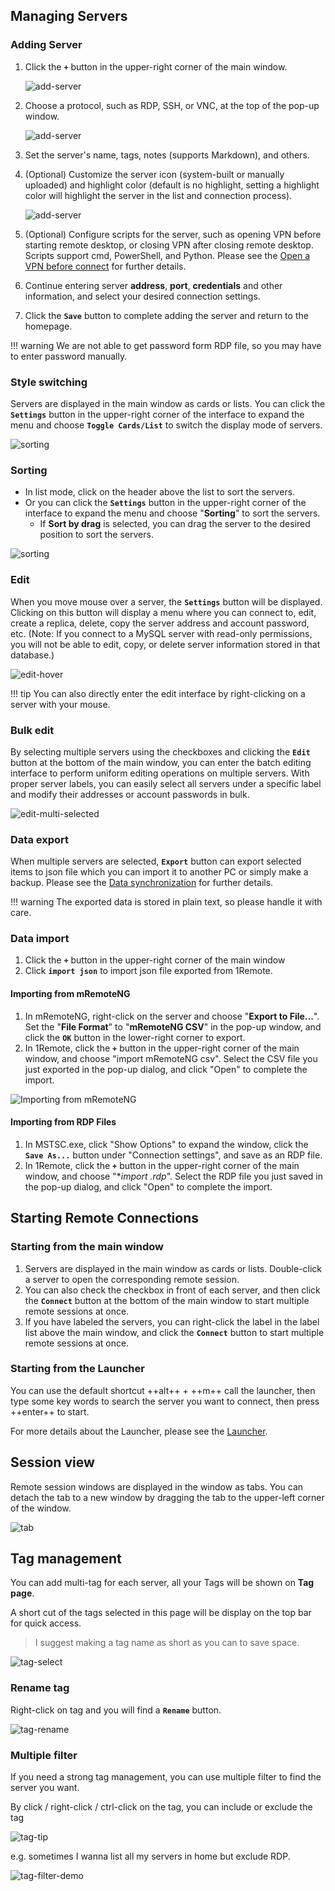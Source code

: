## Managing Servers

### Adding Server

1. Click the **`+`** button in the upper-right corner of the main window.

    ![add-server](./img/add-server1.jpg)

2. Choose a protocol, such as RDP, SSH, or VNC, at the top of the pop-up window.

    ![add-server](./img/add-server2.jpg)

3. Set the server's name, tags, notes (supports Markdown), and others.
4. (Optional) Customize the server icon (system-built or manually uploaded) and highlight color (default is no highlight, setting a highlight color will highlight the server in the list and connection process).

    ![add-server](./img/add-server4.jpg)

5. (Optional) Configure scripts for the server, such as opening VPN before starting remote desktop, or closing VPN after closing remote desktop. Scripts support cmd, PowerShell, and Python. Please see the [Open a VPN before connect](usage/misc/open-a-vpn-before-connect.md) for further details.

6. Continue entering server **address**, **port**, **credentials** and other information, and select your desired connection settings.
7. Click the **`Save`** button to complete adding the server and return to the homepage.

!!! warning
    We are not able to get password form RDP file, so you may have to enter password manually.

### Style switching

Servers are displayed in the main window as cards or lists. You can click the **`Settings`** button in the upper-right corner of the interface to expand the menu and choose **`Toggle Cards/List`** to switch the display mode of servers.

![sorting](./img/toggle-list-card.jpg)

### Sorting

- In list mode, click on the header above the list to sort the servers.
- Or you can click the **`Settings`** button in the upper-right corner of the interface to expand the menu and choose "**Sorting**" to sort the servers.
  - If **Sort by drag** is selected, you can drag the server to the desired position to sort the servers.

![sorting](./img/sorting_by_drag.jpg)

### Edit

When you move mouse over a server, the **`Settings`** button will be displayed. Clicking on this button will display a menu where you can connect to, edit, create a replica, delete, copy the server address and account password, etc. (Note: If you connect to a MySQL server with read-only permissions, you will not be able to edit, copy, or delete server information stored in that database.)

![edit-hover](./img/edit-hover.jpg)

!!! tip
    You can also directly enter the edit interface by right-clicking on a server with your mouse.

### Bulk edit

By selecting multiple servers using the checkboxes and clicking the **`Edit`** button at the bottom of the main window, you can enter the batch editing interface to perform uniform editing operations on multiple servers. With proper server labels, you can easily select all servers under a specific label and modify their addresses or account passwords in bulk.

![edit-multi-selected](./img/edit-multi-selected.jpg)

### Data export

When multiple servers are selected, **`Export`** button can export selected items to json file which you can import it to another PC or simply make a backup. Please see the [Data synchronization](usage/database/data-synchronization.md) for further details.

!!! warning
    The exported data is stored in plain text, so please handle it with care.

### Data import

1. Click the **`+`** button in the upper-right corner of the main window
2. Click **`import json`** to import json file exported from 1Remote.

#### Importing from mRemoteNG

1. In mRemoteNG, right-click on the server and choose "**Export to File...**". Set the "**File Format**" to "**mRemoteNG CSV**" in the pop-up window, and click the **`OK`** button in the lower-right corner to export.
2. In 1Remote, click the **`+`** button in the upper-right corner of the main window, and choose "import mRemoteNG csv". Select the CSV file you just exported in the pop-up dialog, and click "Open" to complete the import.

![Importing from mRemoteNG](https://raw.githubusercontent.com/1Remote/PRemoteM/Doc/DocPic/Migrate.jpg)

#### Importing from RDP Files

1. In MSTSC.exe, click "Show Options" to expand the window, click the **`Save As...`** button under "Connection settings", and save as an RDP file.
2. In 1Remote, click the **`+`** button in the upper-right corner of the main window, and choose "**import *.rdp**". Select the RDP file you just saved in the pop-up dialog, and click "Open" to complete the import.


## Starting Remote Connections

### Starting from the main window

1. Servers are displayed in the main window as cards or lists. Double-click a server to open the corresponding remote session.
2. You can also check the checkbox in front of each server, and then click the **`Connect`** button at the bottom of the main window to start multiple remote sessions at once.
3. If you have labeled the servers, you can right-click the label in the label list above the main window, and click the **`Connect`** button to start multiple remote sessions at once.

### Starting from the Launcher

You can use the default shortcut ++alt++ + ++m++ call the launcher, then type some key words to search the server you want to connect, then press ++enter++ to start.

For more details about the Launcher, please see the [Launcher](usage/launcher/basic.md).

## Session view

Remote session windows are displayed in the window as tabs. You can detach the tab to a new window by dragging the tab to the upper-left corner of the window.

![tab](./img/tab.jpg)

## Tag management

You can add multi-tag for each server, all your Tags will be shown on **Tag page**.

A short cut of the tags selected in this page will be display on the top bar for quick access.

> I suggest making a tag name as short as you can to save space.

![tag-select](./img/tag-select.jpg)

### Rename tag

Right-click on tag and you will find a **`Rename`** button.

![tag-rename](./img/tag-rename.jpg)

### Multiple filter

If you need a strong tag management, you can use multiple filter to find the server you want.

By click / right-click / ctrl-click on the tag, you can include or exclude the tag

![tag-tip](./img/tag-tooltip.jpg)

e.g. sometimes I wanna list all my servers in home but exclude RDP.

![tag-filter-demo](./img/tag-filter-demo.jpg)
